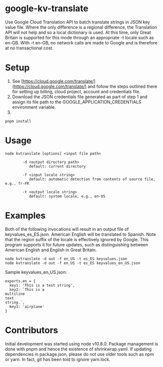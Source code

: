 # google-kv-translate
Use Google Cloud Translation API to batch translate strings in JSON key value file. Where the only difference is a regional difference, the Translation API will
not help and so a local dictionary is used. At this time, only Great Britain is 
supported for this mode through an appropriate -t locale such as en-GB. With
-t en-GB, no network calls are made to Google and is therefore at no 
transactional cost.
  
# Setup
  
1. See [https://cloud.google.com/translate/](https://cloud.google.com/translate/) and follow the steps outlined there for setting up billing, cloud project, account and credentials file.
2. Download the JSON credentials file generated as part of step 1 and assign its file path to the GOOGLE\_APPLICATION\_CREDENTIALS environment variable.
3. 
```
pnpm install
```
  
# Usage
  
```
node kvtranslate [options] <input file path>  
  
        -d <output directory path>  
           default: current directory  
  
        -f <input locale string>  
           default: automatic detection from contents of source file, e.g., fr-FR 
  
        -t <output locale string>  
           default: system locale, e.g., en-US 
```
  
# Examples
  
Both of the following invocations will result in an output file of keyvalues\_es\_ES.json.
American English will be translated to Spanish.
Note that the region suffix of the locale is effectively ignored by Google.
This program supports it for future updates, such as distinguishing between
American English and English in Great Britain.
  
```
node kvtranslate -d out -f en_US -t es_ES keyvalues.json
node kvtranslate -d out -f en_US -t es_ES keyvalues_en_US.json
```

Sample keyvalues\_en\_US.json:

```
exports.en = {
  key1: 'This is a test string',
  key2: `This is a
multiline
text
string.`,
  key3: 'airplane'
}
```

# Contributors
Initial development was started using node v10.8.0. Package management is
done with pnpm and hence the existence of shrinkwrap.yaml. If updating
dependencies in package.json, please do not use older tools such as npm
or yarn. In fact, git has been told to ignore yarn.lock.
